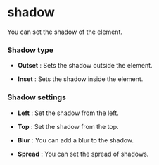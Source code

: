 # shadow

You can set the shadow of the element.

### Shadow type

-   **Outset** : Sets the shadow outside the element.
-   **Inset** : Sets the shadow inside the element.

### Shadow settings

-   **Left** : Set the shadow from the left.
-   **Top** : Set the shadow from the top.
-   **Blur** : You can add a blur to the shadow.
-   **Spread** : You can set the spread of shadows.
